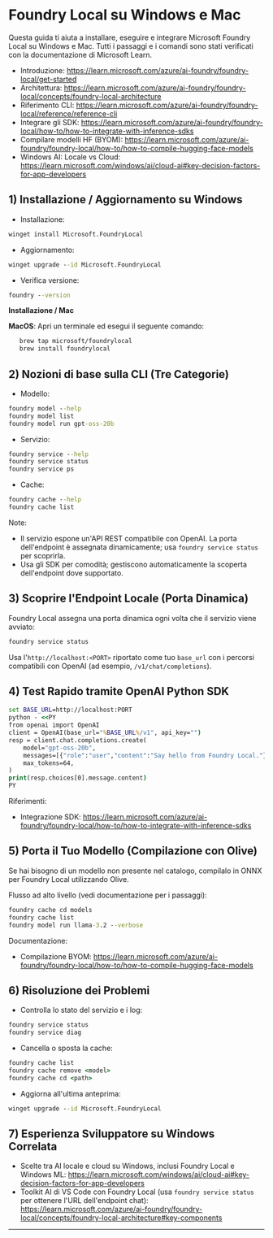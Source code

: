 <!--
CO_OP_TRANSLATOR_METADATA:
{
  "original_hash": "02b037f55de779607eb12edcc7a7fcf2",
  "translation_date": "2025-09-26T18:35:19+00:00",
  "source_file": "Module07/foundrylocal.md",
  "language_code": "it"
}
-->
# Foundry Local su Windows e Mac

Questa guida ti aiuta a installare, eseguire e integrare Microsoft Foundry Local su Windows e Mac. Tutti i passaggi e i comandi sono stati verificati con la documentazione di Microsoft Learn.

- Introduzione: https://learn.microsoft.com/azure/ai-foundry/foundry-local/get-started
- Architettura: https://learn.microsoft.com/azure/ai-foundry/foundry-local/concepts/foundry-local-architecture
- Riferimento CLI: https://learn.microsoft.com/azure/ai-foundry/foundry-local/reference/reference-cli
- Integrare gli SDK: https://learn.microsoft.com/azure/ai-foundry/foundry-local/how-to/how-to-integrate-with-inference-sdks
- Compilare modelli HF (BYOM): https://learn.microsoft.com/azure/ai-foundry/foundry-local/how-to/how-to-compile-hugging-face-models
- Windows AI: Locale vs Cloud: https://learn.microsoft.com/windows/ai/cloud-ai#key-decision-factors-for-app-developers

## 1) Installazione / Aggiornamento su Windows

- Installazione:
```cmd
winget install Microsoft.FoundryLocal
```
- Aggiornamento:
```cmd
winget upgrade --id Microsoft.FoundryLocal
```
- Verifica versione:
```cmd
foundry --version
```
     
**Installazione / Mac**

**MacOS**: 
Apri un terminale ed esegui il seguente comando:
```bash
   brew tap microsoft/foundrylocal
   brew install foundrylocal
```

## 2) Nozioni di base sulla CLI (Tre Categorie)

- Modello:
```cmd
foundry model --help
foundry model list
foundry model run gpt-oss-20b
```
- Servizio:
```cmd
foundry service --help
foundry service status
foundry service ps
```
- Cache:
```cmd
foundry cache --help
foundry cache list
```

Note:
- Il servizio espone un'API REST compatibile con OpenAI. La porta dell'endpoint è assegnata dinamicamente; usa `foundry service status` per scoprirla.
- Usa gli SDK per comodità; gestiscono automaticamente la scoperta dell'endpoint dove supportato.

## 3) Scoprire l'Endpoint Locale (Porta Dinamica)

Foundry Local assegna una porta dinamica ogni volta che il servizio viene avviato:
```cmd
foundry service status
```
Usa l'`http://localhost:<PORT>` riportato come tuo `base_url` con i percorsi compatibili con OpenAI (ad esempio, `/v1/chat/completions`).

## 4) Test Rapido tramite OpenAI Python SDK

```cmd
set BASE_URL=http://localhost:PORT
python - <<PY
from openai import OpenAI
client = OpenAI(base_url="%BASE_URL%/v1", api_key="")
resp = client.chat.completions.create(
    model="gpt-oss-20b",
    messages=[{"role":"user","content":"Say hello from Foundry Local."}],
    max_tokens=64,
)
print(resp.choices[0].message.content)
PY
```
Riferimenti:
- Integrazione SDK: https://learn.microsoft.com/azure/ai-foundry/foundry-local/how-to/how-to-integrate-with-inference-sdks

## 5) Porta il Tuo Modello (Compilazione con Olive)

Se hai bisogno di un modello non presente nel catalogo, compilalo in ONNX per Foundry Local utilizzando Olive.

Flusso ad alto livello (vedi documentazione per i passaggi):
```cmd
foundry cache cd models
foundry cache list
foundry model run llama-3.2 --verbose
```
Documentazione:
- Compilazione BYOM: https://learn.microsoft.com/azure/ai-foundry/foundry-local/how-to/how-to-compile-hugging-face-models

## 6) Risoluzione dei Problemi

- Controlla lo stato del servizio e i log:
```cmd
foundry service status
foundry service diag
```
- Cancella o sposta la cache:
```cmd
foundry cache list
foundry cache remove <model>
foundry cache cd <path>
```
- Aggiorna all'ultima anteprima:
```cmd
winget upgrade --id Microsoft.FoundryLocal
```

## 7) Esperienza Sviluppatore su Windows Correlata

- Scelte tra AI locale e cloud su Windows, inclusi Foundry Local e Windows ML:
  https://learn.microsoft.com/windows/ai/cloud-ai#key-decision-factors-for-app-developers
- Toolkit AI di VS Code con Foundry Local (usa `foundry service status` per ottenere l'URL dell'endpoint chat):
  https://learn.microsoft.com/azure/ai-foundry/foundry-local/concepts/foundry-local-architecture#key-components

---


